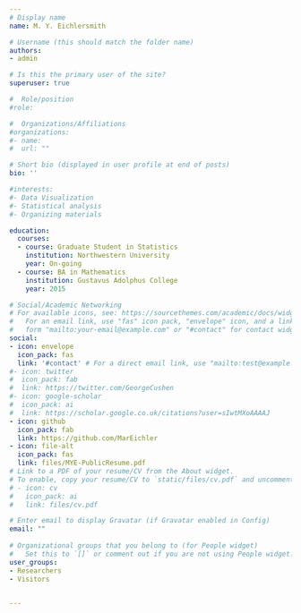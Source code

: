 ```yaml
---
# Display name
name: M. Y. Eichlersmith

# Username (this should match the folder name)
authors:
- admin

# Is this the primary user of the site?
superuser: true

#  Role/position
#role: 

#  Organizations/Affiliations
#organizations:
#- name: 
#  url: ""

# Short bio (displayed in user profile at end of posts)
bio: ''

#interests:
#- Data Visualization 
#- Statistical analysis 
#- Organizing materials 

education:
  courses:
  - course: Graduate Student in Statistics  
    institution: Northwestern University 
    year: On-going
  - course: BA in Mathematics 
    institution: Gustavus Adolphus College
    year: 2015

# Social/Academic Networking
# For available icons, see: https://sourcethemes.com/academic/docs/widgets/#icons
#   For an email link, use "fas" icon pack, "envelope" icon, and a link in the
#   form "mailto:your-email@example.com" or "#contact" for contact widget.
social:
- icon: envelope
  icon_pack: fas 
  link: '#contact' # For a direct email link, use "mailto:test@example.org".
#- icon: twitter
#  icon_pack: fab
#  link: https://twitter.com/GeorgeCushen
#- icon: google-scholar
#  icon_pack: ai
#  link: https://scholar.google.co.uk/citations?user=sIwtMXoAAAAJ
- icon: github
  icon_pack: fab
  link: https://github.com/MarEichler
- icon: file-alt
  icon_pack: fas
  link: files/MYE-PublicResume.pdf
# Link to a PDF of your resume/CV from the About widget.
# To enable, copy your resume/CV to `static/files/cv.pdf` and uncomment the lines below.  
# - icon: cv
#   icon_pack: ai
#   link: files/cv.pdf

# Enter email to display Gravatar (if Gravatar enabled in Config)
email: ""
  
# Organizational groups that you belong to (for People widget)
#   Set this to `[]` or comment out if you are not using People widget.  
user_groups:
- Researchers
- Visitors

    
---
```







